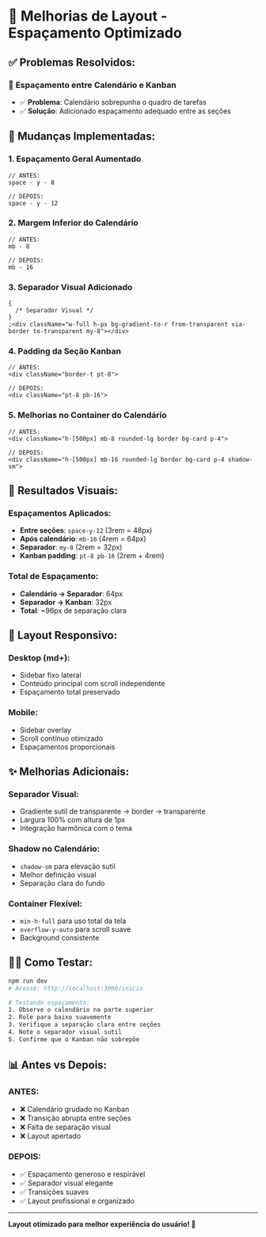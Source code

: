 # 🎨 Melhorias de Layout - Espaçamento Optimizado

## ✅ **Problemas Resolvidos:**

### 📐 **Espaçamento entre Calendário e Kanban**

- ✅ **Problema**: Calendário sobrepunha o quadro de tarefas
- ✅ **Solução**: Adicionado espaçamento adequado entre as seções

## 🔧 **Mudanças Implementadas:**

### 1. **Espaçamento Geral Aumentado**

```tsx
// ANTES:
space - y - 8

// DEPOIS:
space - y - 12
```

### 2. **Margem Inferior do Calendário**

```tsx
// ANTES:
mb - 8

// DEPOIS:
mb - 16
```

### 3. **Separador Visual Adicionado**

```tsx
{
  /* Separador Visual */
}
;<div className="w-full h-px bg-gradient-to-r from-transparent via-border to-transparent my-8"></div>
```

### 4. **Padding da Seção Kanban**

```tsx
// ANTES:
<div className="border-t pt-8">

// DEPOIS:
<div className="pt-8 pb-16">
```

### 5. **Melhorias no Container do Calendário**

```tsx
// ANTES:
<div className="h-[500px] mb-8 rounded-lg border bg-card p-4">

// DEPOIS:
<div className="h-[500px] mb-16 rounded-lg border bg-card p-4 shadow-sm">
```

## 🎯 **Resultados Visuais:**

### **Espaçamentos Aplicados:**

- **Entre seções**: `space-y-12` (3rem = 48px)
- **Após calendário**: `mb-16` (4rem = 64px)
- **Separador**: `my-8` (2rem = 32px)
- **Kanban padding**: `pt-8 pb-16` (2rem + 4rem)

### **Total de Espaçamento:**

- **Calendário → Separador**: 64px
- **Separador → Kanban**: 32px
- **Total**: ~96px de separação clara

## 📱 **Layout Responsivo:**

### **Desktop (md+):**

- Sidebar fixo lateral
- Conteúdo principal com scroll independente
- Espaçamento total preservado

### **Mobile:**

- Sidebar overlay
- Scroll contínuo otimizado
- Espaçamentos proporcionais

## ✨ **Melhorias Adicionais:**

### **Separador Visual:**

- Gradiente sutil de transparente → border → transparente
- Largura 100% com altura de 1px
- Integração harmônica com o tema

### **Shadow no Calendário:**

- `shadow-sm` para elevação sutil
- Melhor definição visual
- Separação clara do fundo

### **Container Flexível:**

- `min-h-full` para uso total da tela
- `overflow-y-auto` para scroll suave
- Background consistente

## 🏃‍♂️ **Como Testar:**

```bash
npm run dev
# Acesse: http://localhost:3000/inicio

# Testando espaçamento:
1. Observe o calendário na parte superior
2. Role para baixo suavemente
3. Verifique a separação clara entre seções
4. Note o separador visual sutil
5. Confirme que o Kanban não sobrepõe
```

## 📊 **Antes vs Depois:**

### **ANTES:**

- ❌ Calendário grudado no Kanban
- ❌ Transição abrupta entre seções
- ❌ Falta de separação visual
- ❌ Layout apertado

### **DEPOIS:**

- ✅ Espaçamento generoso e respirável
- ✅ Separador visual elegante
- ✅ Transições suaves
- ✅ Layout profissional e organizado

---

**Layout otimizado para melhor experiência do usuário! 🎉**
